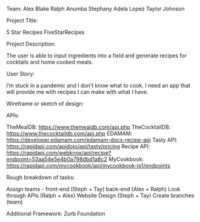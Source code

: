 Team:
Alex Blake
Ralph Anumba
Stephany Adela Lopez
Taylor Johnson

Project Title:

5 Star Recipes
FiveStarRecipes

Project Description:

The user is able to input ingredients into a field and generate recipes for cocktails and home cooked meals.

User Story:

I’m stuck in a pandemic and I don’t know what to cook. I need an app that will provide me with recipes I can make with what I have.

Wireframe or sketch of design:

APIs:

TheMealDB: https://www.themealdb.com/api.php
TheCocktailDB: https://www.thecocktaildb.com/api.php
EDAMAM: https://developer.edamam.com/edamam-docs-recipe-api
Tasty API: https://rapidapi.com/apidojo/api/tasty/pricing
Recipe API: https://rapidapi.com/webknox/api/recipe?endpoint=53aa54e5e4b0a798dbd1a8c2
MyCookbook: https://rapidapi.com/mycookbook/api/mycookbook-io1/endpoints

Rough breakdown of tasks:

Assign teams - front-end (Steph + Tay) back-end (Alex + Ralph)
Look through APIs (Ralph + Alex)
Website Design (Steph + Tay)
Create branches (team)

Additional Framework: Zurb Foundation
